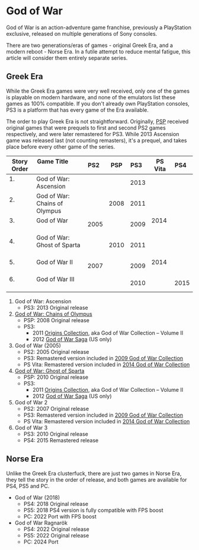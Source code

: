 # God of War

God of War is an action-adventure game franchise, previously a PlayStation exclusive, released on multiple generations of Sony consoles.

There are two generations/eras of games - original Greek Era, and a modern reboot - Norse Era. In a futile attempt to reduce mental fatigue, this article will consider them entirely separate series.

## Greek Era

While the Greek Era games were very well received, only one of the games is playable on modern hardware, and none of the emulators list these games as 100% compatible. If you don't already own PlayStation consoles, PS3 is a platform that has every game of the Era available.

The order to play Greek Era is not straightforward. Originally, [PSP](https://en.wikipedia.org/wiki/PlayStation_Portable) received original games that were prequels to first and second PS2 games respectively, and were later remastered for PS3. While 2013 Ascension game was released last (not counting remasters), it's a prequel, and takes place before every other game of the series.

| Story Order  | Game Title                     | PS2   | PSP   | PS3   | PS Vita  | PS4   |
| ------------ | ------------------------------ | ----- | ----- | ----- | -------- | ----- |
| 1.           | God of War: Ascension          |       |       | 2013  |          |       |
| 2.           | God of War: Chains of Olympus  |       | 2008  | 2011  |          |       |
| 3.           | God of War                     | 2005  |       | 2009  | 2014     |       |
| 4.           | God of War: Ghost of Sparta    |       | 2010  | 2011  |          |       |
| 5.           | God of War II                  | 2007  |       | 2009  | 2014     |       |
| 6.           | God of War III                 |       |       | 2010  |          | 2015  |

1. God of War: Ascension
   - PS3: 2013 Original release
2. [God of War: Chains of Olympus](https://en.wikipedia.org/wiki/God_of_War:_Chains_of_Olympus)
   - PSP: 2008 Original release
   - PS3:
     - 2011 [Origins Collection](https://en.wikipedia.org/wiki/God_of_War_video_game_collections#God_of_War:_Origins_Collection), aka God of War Collection – Volume II
     - 2012 [God of War Saga](https://en.wikipedia.org/wiki/God_of_War_video_game_collections#God_of_War_Saga) (US only)
3. God of War (2005)
   - PS2: 2005 Original release
   - PS3: Remastered version included in [2009 God of War Collection](https://en.wikipedia.org/wiki/God_of_War_video_game_collections)
   - PS Vita: Remastered version included in [2014 God of War Collection](https://blog.playstation.com/2014/05/06/god-of-war-collection-out-today-on-ps-vita/)
4. [God of War: Ghost of Sparta](https://en.wikipedia.org/wiki/God_of_War:_Ghost_of_Sparta)
   - PSP: 2010 Original release
   - PS3:
     - 2011 [Origins Collection](https://en.wikipedia.org/wiki/God_of_War_video_game_collections#God_of_War:_Origins_Collection), aka God of War Collection – Volume II
     - 2012 [God of War Saga](https://en.wikipedia.org/wiki/God_of_War_video_game_collections#God_of_War_Saga) (US only)
5. God of War 2
   - PS2: 2007 Original release
   - PS3: Remastered version included in [2009 God of War Collection](https://en.wikipedia.org/wiki/God_of_War_video_game_collections)
   - PS Vita: Remastered version included in [2014 God of War Collection](https://blog.playstation.com/2014/05/06/god-of-war-collection-out-today-on-ps-vita/)
6. God of War 3
   - PS3: 2010 Original release
   - PS4: 2015 Remastered release

## Norse Era

Unlike the Greek Era clusterfuck, there are just two games in Norse Era, they tell the story in the order of release, and both games are available for PS4, PS5 and PC.

- God of War (2018)
  - PS4: 2018 Original release
  - PS5: 2018 PS4 version is fully compatible with FPS boost
  - PC: 2022 Port with FPS boost
- God of War Ragnarök
  - PS4: 2022 Original release
  - PS5: 2022 Original release
  - PC: 2024 Port
